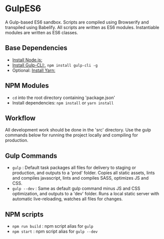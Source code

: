 # GulpES6

A Gulp-based ES6 sandbox. Scripts are compiled using Browserify and transpiled using Babelify. All scripts are written as ES6 modules. Instantiable modules are written as ES6 classes.


## Base Dependencies

- [Install Node.js:](https://nodejs.org/)
- [Install Gulp-CLI:](https://gulpjs.com/), `npm install gulp-cli -g`
- Optional: [Install Yarn:](https://yarnpkg.com/en/)


## NPM Modules

- `cd` into the root directory containing 'package.json'
- Install dependencies: `npm install` or `yarn install`


## Workflow

All development work should be done in the 'src' directory. Use the gulp commands below for running the project locally and compiling for production.


## Gulp Commands

- `gulp` : Default task packages all files for delivery to staging or production, and outputs to a 'prod' folder. Copies all static assets, lints and compiles javascript, lints and compiles SASS, optimizes JS and CSS.
- `gulp --dev` : Same as default gulp command minus JS and CSS optimization, and outputs to a 'dev' folder. Runs a local static server with automatic live-reloading, watches all files for changes.


## NPM scripts

- `npm run build` : npm script alias for `gulp`
- `npm start` : npm script alias for `gulp --dev`
